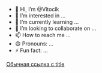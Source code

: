 - 👋 Hi, I’m @Vitocik
- 👀 I’m interested in ...
- 🌱 I’m currently learning ...
- 💞️ I’m looking to collaborate on ...
- 📫 How to reach me ...
- 😄 Pronouns: ...
- ⚡ Fun fact: ...

[Обычная ссылка с title](https://www.yandex.ru "Я Yandex!") 
